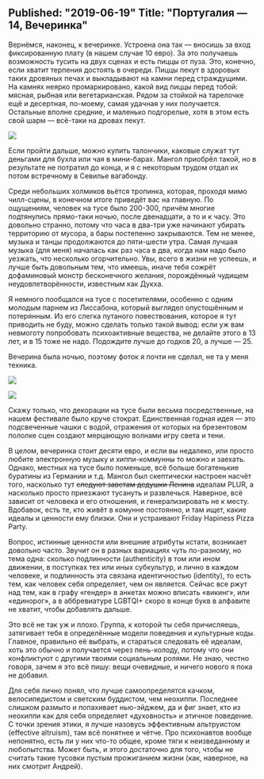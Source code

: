 Published: "2019-06-19"
Title: "Португалия — 14, Вечеринка"
--------------------------

Вернёмся, наконец, к вечеринке. Устроена она так — вносишь за вход фиксированную плату (в нашем случае 10 евро). За это получаешь возможность тусить на двух сценах и есть пиццы от пуза. Это, конечно, если хватит терпения достоять в очереди. Пиццы пекут в здоровых таких дровяных печах и выкладывают на камни перед страждущими. На камнях неярко промаркировано, какой вид пиццы перед тобой: мясная, рыбная или вегетарианская. Рядом за стойкой на тарелочке ещё и десертная, по-моему, самая удачная у них получается. Остальные вполне средние, и маленько подгорелые, хотя в этом есть свой шарм — всё-таки на дровах пекут.

![](IMG_20190222_232657.jpg)

Если пройти дальше, можно купить талончики, каковые служат тут деньгами для бухла или чая в мини-барах. Мангол приобрёл такой, но в результате не потратил до конца, и я с некоторым трудом отдал их потом встречному в Севилье вагабонду.

Среди небольших холмиков вьётся тропинка, которая, проходя мимо чилл-сцены, в конечном итоге приведёт вас на главную. По ощущениям, человек на тусе было 200-300, причём многие подтянулись прямо-таки ночью, после двенадцати, а то и к часу. Это довольно странно, потому что часа в два-три уже начинают убирать территорию от мусора, а бары постепенно закрываются. Тем не менее, музыка и танцы продолжаются до пяти-шести утра. Самая лучшая музыка (для меня) началась как раз часа в два, когда нам надо было уезжать, что несколько огорчительно. Увы, всего в жизни не успеешь, и лучше быть довольным тем, что имеешь, иначе тебя сожрёт дофаминовый монстр бесконечного желания, порождённый чудищем неудовлетворённости, известным как Дукха.

Я немного пообщался на тусе с посетителями, особенно с одним молодым парнем из Лиссабона, который выглядел опустошённым и потерянным. Из его слегка путаного повествования, которое я тут приводить не буду, можно сделать только такой вывод: если уж вам невмоготу попробовать психоактивные вещества, не делайте этого в 13 лет, и в 15 тоже не надо. Подождите лучше до годков 20, а лучше — 25.

Вечерина была ночью, поэтому фоток я почти не сделал, не та у меня техника.

![](IMG_20190222_232145.jpg)

![](IMG_20190223_020220.jpg)

Скажу только, что декорации на тусе были весьма посредственные, на нашем фестивале было круче стократ. Единственная годная идея — это подсвеченные чашки с водой, отражения от которых на брезентовом пололке сцен создают мерцающую волнами игру света и тени.

В целом, вечеринка стоит десяти евро, и если вы недалеко, или просто любите электронную музыку и хиппи-коммунны то можно и заехать. Однако, местных на тусе было поменьше,  всё больше богатенькие буратины из Германии и т.д. Мангол был скептически настроен насчёт того, насколько тут ~~следуют заветам дедушки Ленина~~ идеалам PLUR, а насколько просто приезжают тусануть и развлечься. Наверное, всё зависит от человека и его отношения, и генерализировать не к месту. Вдобавок, есть те, кто живёт в комунне постоянно, и там ищет, какие идеалы и ценности ему близки. Они и устраивают Friday Hapiness Pizza Party.


Вопрос, истинные ценности или внешние атрибуты кстати, возникает довольно часто. Звучит он в разных вариациях чуть по-разному, но тема одна: сколько подлинности (authenticity) в том или ином движении, в поступках тех или иных субкультур, и лично в каждом человеке, и подлинность эта связана идентичностью (identity), то есть тем, как человек себя определяет, чем он является. Сейчас все ржут над тем, как в графу «гендер» в анкетах можно вписать «викинг», или «единорог», а в аббревиатуре LGBTQI+ скоро в конце букв в алфавите не хватит, чтобы добавлять дальше.

Это всё не так уж и плохо. Группа, к которой ты себя причисляешь, затягивает тебя в определённые модели поведения и культурные коды. Главное, правильно её выбрать, и стараться следовать её идеалам, хоть это обычно и получается через пень-колоду, потому что они конфликтуют с другими твоими социальным ролями. Не знаю, честно говоря, зачем я это всё пишу: вещи очевидные, и ничего нового я пока не добавил.

Для себя лично понял, что лучше самоопределятся качком, велосипедистом и светским буддистом, чем неохиппи. Последнее слишком размыто и попахивает нью-эйджем, да и фиг знает, кто из неохиппи как для себя определяет &#0171;духовность&#0187; и этичное поведение. С точки зрения этики, я лучше назовусь эффективным альтруистом (effective altruism), там всё понятнее и чётче. Про психонавтов вообще непонятно, есть ли у них что-то общее, кроме тяги к неизведанному и любопытства. Может быть, и этого достаточно для того, чтобы не считать такие тусовки пустым прожиганием жизни (как, наверное, на них смотрит Андрей).